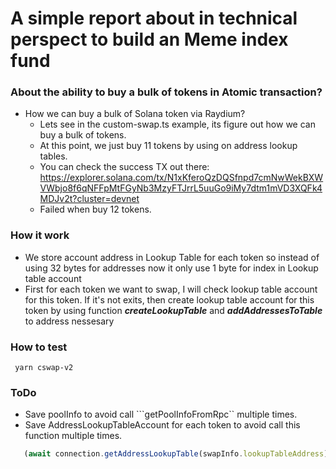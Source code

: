 # A simple report about in technical perspect to build an Meme index fund

### About the ability to buy a bulk of tokens in Atomic transaction?

- How we can buy a bulk of Solana token via Raydium?
  - Lets see in the custom-swap.ts example, its figure out how we can buy a bulk of tokens.
  - At this point, we just buy 11 tokens by using on address lookup tables.
  - You can check the success TX out there: https://explorer.solana.com/tx/N1xKferoQzDQSfnpd7cmNwWekBXWVWbjo8f6qNFFpMtFGyNb3MzyFTJrrL5uuGo9iMy7dtm1mVD3XQFk4MDJv2t?cluster=devnet
  - Failed when buy 12 tokens.

### How it work
- We store account address in Lookup Table for each token so instead of using 32 bytes for addresses now it only use 1 byte for index in Lookup table account
- First for each token we want to swap, I will check lookup table account for this token. If it's not exits, then  create lookup table account for this token by using function ***createLookupTable*** and ***addAddressesToTable*** to address nessesary

### How to test
``` yarn cswap-v2```

### ToDo
- Save poolInfo to avoid call ```getPoolInfoFromRpc``  multiple times.
- Save AddressLookupTableAccount for each token to avoid call this function multiple times.
 ```js
    (await connection.getAddressLookupTable(swapInfo.lookupTableAddress)).value
  ``` 
